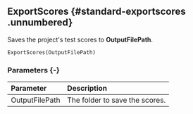 ## ExportScores {#standard-exportscores .unnumbered}

Saves the project's test scores to **OutputFilePath**.

```{sql}
ExportScores(OutputFilePath)
```

### Parameters {-}

Parameter | Description
| :-- | :-- |
OutputFilePath | The folder to save the scores.
